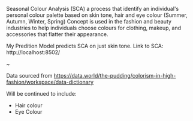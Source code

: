 Seasonal Colour Analysis (SCA) a process that identify an individual's personal colour palette based on skin tone, hair and eye colour (Summer, Autumn, Winter, Spring)
Concept is used in the fashion and beauty industries to help individuals choose colours for clothing, makeup, and accessories that flatter their appearance.


My Predition Model predicts SCA on just skin tone.
Link to SCA: http://localhost:8502/



~



Data sourced from  https://data.world/the-pudding/colorism-in-high-fashion/workspace/data-dictionary 


Will be continued to include:
- Hair colour
- Eye Colour 
